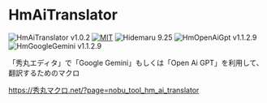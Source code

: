 # HmAiTranslator

![HmAiTranslator v1.0.2](https://img.shields.io/badge/HmAiTranslator-v1.0.2-6479ff.svg)
[![MIT](https://img.shields.io/badge/license-MIT-blue.svg?style=flat)](LICENSE)
![Hidemaru 9.25](https://img.shields.io/badge/Hidemaru-v9.25-6479ff.svg)
![HmOpenAiGpt v1.1.2.9](https://img.shields.io/badge/HmOpenAiGpt-v1.1.2.9-6479ff.svg)
![HmGoogleGemini v1.1.2.9](https://img.shields.io/badge/HmGoogleGemini-v1.1.2.9-6479ff.svg)

「秀丸エディタ」で「Google Gemini」もしくは「Open Ai GPT」を利用して、翻訳するためのマクロ

https://秀丸マクロ.net/?page=nobu_tool_hm_ai_translator
